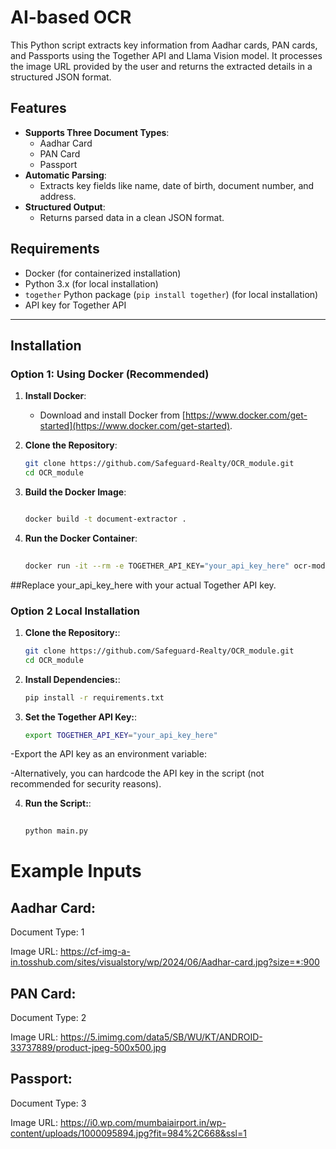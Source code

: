 # AI-based OCR

This Python script extracts key information from Aadhar cards, PAN cards, and Passports using the Together API and Llama Vision model. It processes the image URL provided by the user and returns the extracted details in a structured JSON format.

## Features
- **Supports Three Document Types**:
  - Aadhar Card
  - PAN Card
  - Passport
- **Automatic Parsing**:
  - Extracts key fields like name, date of birth, document number, and address.
- **Structured Output**:
  - Returns parsed data in a clean JSON format.

## Requirements
- Docker (for containerized installation)
- Python 3.x (for local installation)
- `together` Python package (`pip install together`) (for local installation)
- API key for Together API

---

## Installation

### Option 1: Using Docker (Recommended)
1. **Install Docker**:
   - Download and install Docker from [https://www.docker.com/get-started](https://www.docker.com/get-started).

2. **Clone the Repository**:
   ```bash
   git clone https://github.com/Safeguard-Realty/OCR_module.git
   cd OCR_module

3. **Build the Docker Image**:

   ```bash

   docker build -t document-extractor .
4. **Run the Docker Container**:

   ```bash
 
   docker run -it --rm -e TOGETHER_API_KEY="your_api_key_here" ocr-module
  ##Replace your_api_key_here with your actual Together API key.

### Option 2 Local Installation

1. **Clone the Repository:**:
   ```bash
   git clone https://github.com/Safeguard-Realty/OCR_module.git
   cd OCR_module

2. **Install Dependencies:**:
   ```bash
   pip install -r requirements.txt
   

3. **Set the Together API Key:**:
   ```bash
   export TOGETHER_API_KEY="your_api_key_here"

-Export the API key as an environment variable:

   

-Alternatively, you can hardcode the API key in the script (not recommended for security reasons).

4. **Run the Script:**:

   ```bash
 
   python main.py


# Example Inputs
## Aadhar Card:

Document Type: 1

Image URL: https://cf-img-a-in.tosshub.com/sites/visualstory/wp/2024/06/Aadhar-card.jpg?size=*:900

## PAN Card:

Document Type: 2

Image URL: https://5.imimg.com/data5/SB/WU/KT/ANDROID-33737889/product-jpeg-500x500.jpg

## Passport:

Document Type: 3

Image URL: https://i0.wp.com/mumbaiairport.in/wp-content/uploads/1000095894.jpg?fit=984%2C668&ssl=1

